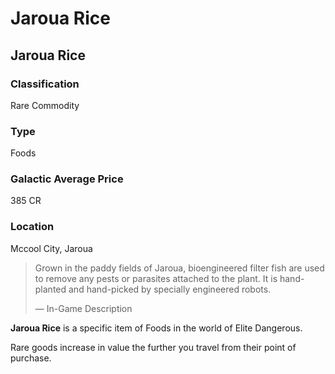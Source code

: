 # Jaroua Rice
## Jaroua Rice

### Classification

Rare Commodity

### Type

Foods

### Galactic Average Price

385 CR

### Location

Mccool City, Jaroua

> 
> 
> Grown in the paddy fields of Jaroua, bioengineered filter fish are used to remove any pests or parasites attached to the plant. It is hand-planted and hand-picked by specially engineered robots.
> 
> 
> — In-Game Description
> 

**Jaroua Rice** is a specific item of Foods in the world of Elite Dangerous.

Rare goods increase in value the further you travel from their point of purchase.